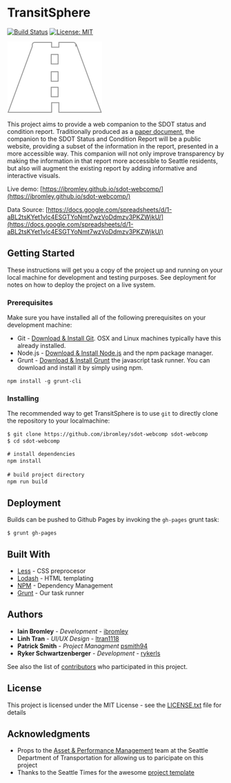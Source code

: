 # TransitSphere

[![Build Status](https://travis-ci.org/ibromley/sdot-webcomp.svg?branch=master)](https://travis-ci.org/ibromley/sdot-webcomp)
[![License: MIT](https://img.shields.io/badge/License-MIT-yellow.svg)](https://opensource.org/licenses/MIT)


![TransitSphere Logo](src/assets/Channelization.svg)

This project aims to provide a web companion to the SDOT status and condition report. Traditionally produced as a [paper document](http://www.seattle.gov/Documents/Departments/SDOT/About/SDOT2015SCReportFinal12-7-2015.pdf), the companion to the SDOT Status and Condition Report will be a public website, providing a subset of the information in the report, presented in a more accessible way. This companion will not only improve transparency by making the information in that report more accessible to Seattle residents, but also will augment the existing report by adding informative and interactive visuals. 

Live demo: [https://ibromley.github.io/sdot-webcomp/](https://ibromley.github.io/sdot-webcomp/)

Data Source: [https://docs.google.com/spreadsheets/d/1-aBL2tsKYet1vlc4ESGTYoNmt7wzVoDdmzv3PKZWjkU/](https://docs.google.com/spreadsheets/d/1-aBL2tsKYet1vlc4ESGTYoNmt7wzVoDdmzv3PKZWjkU/)

## Getting Started

These instructions will get you a copy of the project up and running on your local machine for development and testing purposes. See deployment for notes on how to deploy the project on a live system.

### Prerequisites

Make sure you have installed all of the following prerequisites on your development machine:

* Git - [Download & Install Git](https://git-scm.com/downloads). OSX and Linux machines typically have this already installed.
* Node.js - [Download & Install Node.js](https://nodejs.org/en/download/) and the npm package manager.
* Grunt - [Download & Install Grunt](https://gruntjs.com/) the javascript task runner. You can download and install it by simply using npm. 
```
npm install -g grunt-cli
```

### Installing

The recommended way to get TransitSphere is to use `git` to directly clone the repository to your localmachine:

```
$ git clone https://github.com/ibromley/sdot-webcomp sdot-webcomp
$ cd sdot-webcomp
```
```
# install dependencies
npm install

# build project directory
npm run build
```

## Deployment

Builds can be pushed to Github Pages by invoking the `gh-pages` grunt task:

```
$ grunt gh-pages
```

## Built With
* [Less](http://lesscss.org/) - CSS preprocesor
* [Lodash](https://lodash.com) - HTML templating
* [NPM](https://www.npmjs.com/) - Dependency Management
* [Grunt](https://gruntjs.com/) - Our task runner

## Authors

* **Iain Bromley** - *Development* - [ibromley](https://github.com/ibromley)
* **Linh Tran** - *UI/UX Design* - [ltran1118](https://github.com/ltran1118)
* **Patrick Smith** - *Project Managment* [psmith94](https://github.com/psmith94)
* **Ryker Schwartzenberger** - *Development* - [rykerls](https://github.com/rykerls)

See also the list of [contributors](https://github.com/ibromley/sdot-webcomp/contributors) who participated in this project.

## License

This project is licensed under the MIT License - see the [LICENSE.txt](./LICENSE.txt) file for details

## Acknowledgments

* Props to the [Asset & Performance Management](http://www.seattle.gov/transportation/about-sdot/asset-management) team at the Seattle Department of Transportation for allowing us to paricipate on this project
* Thanks to the Seattle Times for the awesome [project template](https://github.com/seattletimes/newsapp-template)

